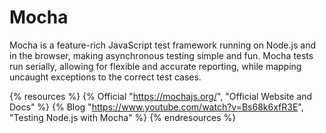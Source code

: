 # Mocha

Mocha is a feature-rich JavaScript test framework running on Node.js and in the browser, making asynchronous testing simple and fun. Mocha tests run serially, allowing for flexible and accurate reporting, while mapping uncaught exceptions to the correct test cases.

{% resources %}
  {% Official "https://mochajs.org/", "Official Website and Docs" %}
  {% Blog "https://www.youtube.com/watch?v=Bs68k6xfR3E", "Testing Node.js with Mocha" %}
{% endresources %}
